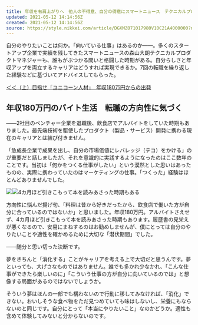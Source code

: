 ```yaml
---
title: 年収を右肩上がりへ　他人の不得意、自分の得意にスマートニュース　テクニカルプロダクトマネジャー　森山大朗さん（下）
updated: 2021-05-12 14:14:56Z
created: 2021-05-12 14:14:56Z
source: https://style.nikkei.com/article/DGXMZO71017980V10C21A4000000?n_cid=LMNST020
---
```


自分のやりたいことは何か。「向いている仕事」はあるのか――。多くのスタートアップ企業で実績を残してきたスマートニュースの森山大朗テクニカルプロダクトマネジャーも、誰もがぶつかる問いと格闘した時期がある。自分らしさと年収アップを両立するキャリアはどうすれば実現できるか。7回の転職を繰り返した経験などに基づいてアドバイスしてもらった。

[＜＜（上）目指せ「ユニコーン人材」　年収180万円からの出発](https://style.nikkei.com/article/DGXMZO71017970V10C21A4000000?channel=DF010320216560&n_cid=LMNST011)

## 年収180万円のバイト生活　転職の方向性に気づく

――2社目のベンチャー企業を退職後、飲食店でアルバイトをしていた時期もありました。最先端技術を駆使したプロダクト（製品・サービス）開発に携わる現在のキャリアとは結び付きません。

「急成長企業で成果を出し、自分の市場価値にレバレッジ（テコ）をかける」のが重要だと話しましたが、それを意識的に実践するようになったのはここ数年のことです。当初は「何かをつくる仕事がしたい」という漠然とした思いはあったものの、実際に携わっていたのはマーケティングの仕事。「つくった」経験はほとんどありませんでした。

[![](https://article-image-ix.nikkei.com/https%3A%2F%2Fimgix-proxy.n8s.jp%2Fcontent%2Fpic%2F20210512%2F96958A9F889DE5E3E2E3E5EBEAE2E3E7E2E6E0E2E0E3E2E2E2E2E2E2-DSXZZO7101872015042021000000-PN1-1.jpg?auto=format%2Ccompress&ch=Width%2CDPR&ixlib=php-1.2.1&w=500&s=e73c70408f7267efc27899f1fd8b2388)](https://article-image-ix.nikkei.com/https%3A%2F%2Fimgix-proxy.n8s.jp%2Fcontent%2Fpic%2F20210512%2F96958A9F889DE5E3E2E3E5EBEAE2E3E7E2E6E0E2E0E3E2E2E2E2E2E2-DSXZZO7101872015042021000000-PB1-1.jpg?auto=format%2Ccompress&ch=Width%2CDPR&ixlib=php-1.2.1&w=630&s=f81491463624888e5109071b77ad071e)[![](https://style.nikkei.com/img/pc/detail/btn04.png)](https://article-image-ix.nikkei.com/https%3A%2F%2Fimgix-proxy.n8s.jp%2Fcontent%2Fpic%2F20210512%2F96958A9F889DE5E3E2E3E5EBEAE2E3E7E2E6E0E2E0E3E2E2E2E2E2E2-DSXZZO7101872015042021000000-PN1-1.jpg?auto=format%2Ccompress&ch=Width%2CDPR&ixlib=php-1.2.1&w=500&s=e73c70408f7267efc27899f1fd8b2388)4カ月ほど引きこもって本を読みあさった時期もある

方向性に悩んだ揚げ句、「料理は昔から好きだったから、飲食店で働いた方が自分に合っているのではないか」と思いました。年収180万円。アルバイトさえせず、4カ月ほど引きこもって本を読みあさった時期もあります。履歴書の見栄えが悪くなるので、安易にまねするのはお勧めしませんが、僕にとっては自分のやりたいことや適性を確かめるために大切な「潜伏期間」でした。

――随分と思い切った決断です。

夢をきちんと「消化する」ことがキャリアを考える上で大切だと思うんです。夢といっても、大げさなものではありません。誰でも多かれ少なかれ、「こんな仕事ができたら楽しいのに」「こういう仕事の方が自分に向いているのでは」と想像する局面があるのではないでしょうか。

そういう夢はほんの一部でも構わないので行動に移してみなければ、「消化」できない。おいしそうな食べ物をただ見つめていても味はしないし、栄養にもならないのと同じです。自分にとって「本当にやりたいこと」なのかどうか。適性も含めて体験してみないと分からないのです。